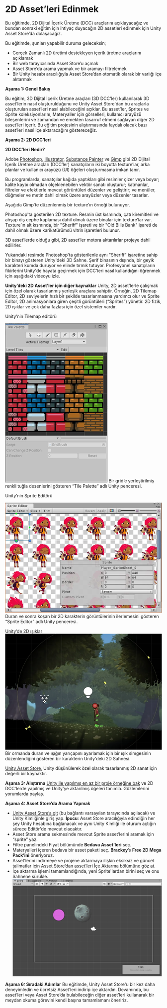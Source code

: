 # 2D Asset’leri Edinmek

Bu eğitimde, 2D Dijital İçerik Üretme (DCC) araçlarını açıklayacağız ve bundan sonraki eğitim için ihtiyaç duyacağın 2D assetleri edinmek için Unity Asset Store’da dolaşacağız.

Bu eğitimde, şunları yapabilir duruma geleceksin;

- Gerçek Zamanlı 2D üretimi destekleyen içerik üretme araçlarını açıklamak
- Bir web tarayıcısında Asset Store’u açmak 
- Asset Store’da arama yapmak ve bir aramayı filtrelemek
- Bir Unity hesabı aracılığıyla Asset Store’dan otomatik olarak bir varlığı içe aktarmak

**Aşama 1: Genel Bakış**

Bu eğitim, 3D Dijital İçerik Üretme araçları (3D DCC'ler) kullanılarak 3D asset’lerin nasıl oluşturulduğunu ve Unity Asset Store'dan bu araçlarla oluşturulan asset’leri nasıl alabileceğini açıklar. Bu asset’ler, Sprites ve Sprite koleksiyonlarını, Materyaller için görselleri, kullanıcı arayüzü bileşenlerini ve zamandan ve emekten tasarruf etmeni sağlayan diğer 2D asset’leri içerir. Bu eğitim projesinin alıştırmasında faydalı olacak bazı asset’leri nasıl içe aktaracağını göstereceğiz.


**Aşama 2: 2D DCC’leri**

**2D DCC’leri Nedir?**

Adobe [Photoshop,](https://www.adobe.com/products/photoshop.html) [Illustrator,](https://www.adobe.com/products/illustrator.html) [Substance Painter](https://www.substance3d.com/products/substance-painter/) ve [Gimp](https://www.gimp.org/) gibi 2D Dijital İçerik Üretme araçları (DCC’ler) sanatçıların iki boyutta texture’lar, arka planlar ve kullanıcı arayüzü (UI) öğeleri oluşturmasına imkan tanır.
 
Bu programlarda, sanatçılar kağıda yaptıkları gibi resimler çizer veya boyar; kalite kaybı olmadan ölçeklenebilen vektör sanatı oluşturur; katmanlar, filtreler ve efektlerle mevcut görüntüleri düzenler ve geliştirir; ve menüler, düğmeler ve metin dahil olmak üzere arayüzler veya düzenler tasarlar.

Aşağıda Gimp’te düzenlenmiş bir texture’ın örneği bulunuyor. 


Photoshop'ta gösterilen 2D texture. Resmin üst kısmında, çatı kiremitleri ve ahşap dış cephe kaplaması dahil olmak üzere binalar için texture’lar var. Texture’ın alt kısmında, bir "Sheriff" işareti ve bir "Old Bills Bank" işareti de dahil olmak üzere karikatürümsü vitrin işaretleri bulunur.

3D asset’lerde olduğu gibi, 2D asset’ler motora aktarılırlar projeye dahil edilirler.

Yukarıdaki resimde Photoshop'ta gösterilenle aynı "Sheriff" işaretine sahip bir binayı gösteren Unity'deki 3D Sahne. Şerif binasının dışında, bir geyik karakteri kumda duruyor ve elinde tırmık tutuyor.
Profesyonel sanatçıların fikirlerini Unity'de hayata geçirmek için DCC'leri nasıl kullandığını öğrenmek için aşağıdaki videoyu izle.

**Unity’deki 2D Asset’ler için diğer kaynaklar**
Unity, 2D asset’lerle çalışmak için özel olarak tasarlanmış yerleşik araçlara sahiptir. Örneğin, 2D Tilemap Editor, 2D seviyelerin hızlı bir şekilde tasarlanmasına yardımcı olur ve Sprite Editor, 2D animasyonlara giren çeşitli görüntüleri (“Sprites”) yönetir. 2D fizik, 2D ışıklar ve çok daha fazlası için özel sistemler vardır. 

Unity’nin Tilemap editörü

![figures](https://raw.githubusercontent.com/Kodluyoruz/taskforce/main/unity-essentials/get-2D-assets/figures/tilemap.png)
Bir grid’e yerleştirilmiş renkli tuğla desenlerini gösteren “Tile Palette” adlı Unity penceresi.

Unity’nin Sprite Editörü

![figures](https://raw.githubusercontent.com/Kodluyoruz/taskforce/main/unity-essentials/get-2D-assets/figures/sprite-editor.png)
Duran ve sonra koşan bir 2D karakterin görüntülerinin ilerlemesini gösteren “Sprite Editor” adlı Unity penceresi.

Unity’de 2D ışıklar
![figures](https://raw.githubusercontent.com/Kodluyoruz/taskforce/main/unity-essentials/get-2D-assets/figures/2d-lights.png)
Bir ormanda duran ve ışığın yarıçapını ayarlamak için bir ışık simgesinin düzenlendiğini gösteren bir karakterin Unity'deki 2D Sahnesi.

[Unity Asset Store,](https://assetstore.unity.com/) Unity düşünülerek özel olarak tasarlanmış 2D sanat için değerli bir kaynaktır.

**Aşama 3: Alıştırma**
[Unity ile yapılmış en az bir proje örneğine bak](https://unity.com/madewith) ve 2D DCC'lerde yapılmış ve Unity'ye aktarılmış öğeleri tanımla. Gözlemlerini yorumlarda paylaş.

**Aşama 4: Asset Store’da Arama Yapmak**

- [Unity Asset Store’a git](https://assetstore.unity.com) (bu bağlantı varsayılan tarayıcında açılacak) ve Unity Kimliğinle giriş yap.
**İpucu**: Asset Store aracılığıyla edindiğin her şey Unity hesabına bağlanacak ve aynı Unity Kimliği ile oturum açtığın sürece Editör'de mevcut olacaktır.
- Asset Store arama sekmesinde mevcut Sprite asset’lerini aramak için “sprite” yaz.
- Filtre panelindeki Fiyat bölümünde **Bedava Asset’leri** seç.
- Materyalleri içeren bedava bir asset paketi seç. **Brackey**’s **Free 2D Mega Pack’ini** öneriyoruz.
- Asset’lerini indirmeye ve projene aktarmaya ilişkin eksiksiz ve güncel talimatlar için [Asset Store’dan asset’leri İçe Aktarma bölümüne göz at.](https://learn.unity.com/tutorial/project-setup-processes#60ed7a86edbc2a002520b6f4)
- İçe aktarma işlemi tamamlandığında, yeni Sprite'lardan birini seç ve onu Sahnene sürükle.
![figures](https://raw.githubusercontent.com/Kodluyoruz/taskforce/main/unity-essentials/get-2D-assets/figures/B.5.3-1.png)

**Aşama 6: Sıradaki Adımlar**
Bu eğitimde, Unity Asset Store'u bir kez daha deneyimledin ve ücretsiz Asset’leri indirip içe aktardın. Devamında, bu asset’leri veya Asset Store’da bulabileceğin diğer asset’leri kullanarak bir meydan okuma görevini kendi başına tamamlamanı öneririz.












